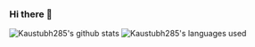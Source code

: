 ### Hi there 👋

![Kaustubh285's github stats](https://github-readme-stats.vercel.app/api?username=kaustubh285&show_icons=true&theme=solarized-dark&include_all_commits=true&count_private=true&show_owner=true)
![Kaustubh285's languages used](https://github-readme-stats.vercel.app/api/top-langs/?username=kaustubh285&theme=solarized-dark)
<!--
**kaustubh285/kaustubh285** is a ✨ _special_ ✨ repository because its `README.md` (this file) appears on your GitHub profile.

Here are some ideas to get you started:

- 🔭 I’m currently working on ...
- 🌱 I’m currently learning ...
- 👯 I’m looking to collaborate on ...
- 🤔 I’m looking for help with ...
- 💬 Ask me about ...
- 📫 How to reach me: ...
- 😄 Pronouns: ...
- ⚡ Fun fact: ...
-->
